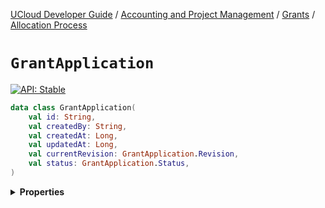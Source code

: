 [UCloud Developer Guide](/docs/developer-guide/README.md) / [Accounting and Project Management](/docs/developer-guide/accounting-and-projects/README.md) / [Grants](/docs/developer-guide/accounting-and-projects/grants/README.md) / [Allocation Process](/docs/developer-guide/accounting-and-projects/grants/grants.md)

# `GrantApplication`


[![API: Stable](https://img.shields.io/static/v1?label=API&message=Stable&color=green&style=flat-square)](/docs/developer-guide/core/api-conventions.md)



```kotlin
data class GrantApplication(
    val id: String,
    val createdBy: String,
    val createdAt: Long,
    val updatedAt: Long,
    val currentRevision: GrantApplication.Revision,
    val status: GrantApplication.Status,
)
```

<details>
<summary>
<b>Properties</b>
</summary>

<details>
<summary>
<code>id</code>: <code><code><a href='https://kotlinlang.org/api/latest/jvm/stdlib/kotlin/-string/'>String</a></code></code> A unique identifier representing a GrantApplication
</summary>



The ID is used for all requests which manipulate the application. The ID is issued by UCloud/Core when the
initial revision is submitted. The ID is never re-used by the system, even if a previous version has been
closed.


</details>

<details>
<summary>
<code>createdBy</code>: <code><code><a href='https://kotlinlang.org/api/latest/jvm/stdlib/kotlin/-string/'>String</a></code></code> Username of the user who originially submitted the application
</summary>





</details>

<details>
<summary>
<code>createdAt</code>: <code><code><a href='https://kotlinlang.org/api/latest/jvm/stdlib/kotlin/-long/'>Long</a></code></code> Timestamp representing when the application was originially submitted
</summary>





</details>

<details>
<summary>
<code>updatedAt</code>: <code><code><a href='https://kotlinlang.org/api/latest/jvm/stdlib/kotlin/-long/'>Long</a></code></code> Timestamp representing when the application was last updated
</summary>





</details>

<details>
<summary>
<code>currentRevision</code>: <code><code><a href='#grantapplication.revision'>GrantApplication.Revision</a></code></code> Information about the current revision
</summary>





</details>

<details>
<summary>
<code>status</code>: <code><code><a href='#grantapplication.status'>GrantApplication.Status</a></code></code> Status information about the application in its entirety
</summary>





</details>



</details>


